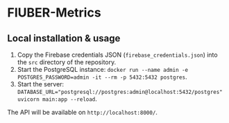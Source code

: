 # FIUBER-Metrics

## Local installation & usage

1. Copy the Firebase credentials JSON (`firebase_credentials.json`) into the `src` directory of the repository.
2. Start the PostgreSQL instance: `docker run --name admin -e POSTGRES_PASSWORD=admin -it --rm -p 5432:5432 postgres`.
3. Start the server: `DATABASE_URL="postgresql://postgres:admin@localhost:5432/postgres" uvicorn main:app --reload`.

The API will be available on `http://localhost:8000/`.
